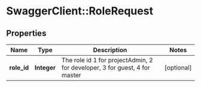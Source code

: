 # SwaggerClient::RoleRequest

## Properties
Name | Type | Description | Notes
------------ | ------------- | ------------- | -------------
**role_id** | **Integer** | The role id 1 for projectAdmin, 2 for developer, 3 for guest, 4 for master | [optional] 


